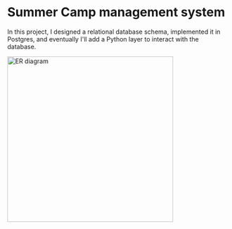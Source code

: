 # Summer Camp management system
In this project, I designed a relational database schema, implemented it in Postgres, and eventually I'll add a Python layer to interact with the database.

<img width="377" alt="ER diagram" src="https://github.com/sarazcox/summercamp/assets/94139313/82537833-cc53-4592-ba52-4d5eeda9b4bc">
